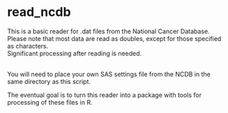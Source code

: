 # read_ncdb
This is a basic reader for .dat files from the National Cancer Database. <br />
Please note that most data are read as doubles, except for those specified as characters. <br />
Significant processing after reading is needed. <br />
<br /><p>
You will need to place your own SAS settings file from the NCDB in the same directory as this script. </p>
<p>
The eventual goal is to turn this reader into a package with tools for processing of these files in R. </p>

